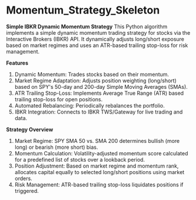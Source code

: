 # Momentum_Strategy_Skeleton

**Simple IBKR Dynamic Momentum Strategy**
This Python algorithm implements a simple dynamic momentum trading strategy for stocks via the Interactive Brokers (IBKR) API. It dynamically adjusts long/short exposure based on market regimes and uses an ATR-based trailing stop-loss for risk management.

**Features**
1. Dynamic Momentum: Trades stocks based on their momentum.
2. Market Regime Adaptation: Adjusts position weighting (long/short) based on SPY's 50-day and 200-day Simple Moving Averages (SMAs).
3. ATR Trailing Stop-Loss: Implements Average True Range (ATR) based trailing stop-loss for open positions.
4. Automated Rebalancing: Periodically rebalances the portfolio.
5. IBKR Integration: Connects to IBKR TWS/Gateway for live trading and data.

**Strategy Overview**
1. Market Regime: SPY SMA 50 vs. SMA 200 determines bullish (more long) or bearish (more short) bias.
2. Momentum Calculation: Volatility-adjusted momentum score calculated for a predefined list of stocks over a lookback period.
3. Position Adjustment: Based on market regime and momentum rank, allocates capital equally to selected long/short positions using market orders.
4. Risk Management: ATR-based trailing stop-loss liquidates positions if triggered.
